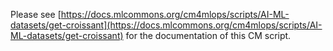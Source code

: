Please see [https://docs.mlcommons.org/cm4mlops/scripts/AI-ML-datasets/get-croissant](https://docs.mlcommons.org/cm4mlops/scripts/AI-ML-datasets/get-croissant) for the documentation of this CM script.
